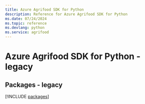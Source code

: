 ```yaml
---
title: Azure Agrifood SDK for Python
description: Reference for Azure Agrifood SDK for Python
ms.date: 07/24/2024
ms.topic: reference
ms.devlang: python
ms.service: agrifood
---
```

# Azure Agrifood SDK for Python - legacy
## Packages - legacy
[!INCLUDE [packages](agrifood-index.md)]